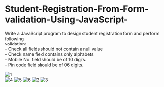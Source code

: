 # Student-Registration-From-Form-validation-Using-JavaScript-
Write a JavaScript program to design student registration form and perform following  
validation:  
            - Check all fields should not contain a null value  
            - Check name field contains only alphabets  
            - Mobile No. field should be of 10 digits.  
            - Pin code field should be of 06 digits. 
            
![1](https://user-images.githubusercontent.com/83410561/119322815-a6d71b80-bc9b-11eb-85c0-737e7c239a3e.jpg)            
![4](https://user-images.githubusercontent.com/83410561/119322804-a3dc2b00-bc9b-11eb-86e9-ceff441544bc.jpg)
![5](https://user-images.githubusercontent.com/83410561/119322810-a5a5ee80-bc9b-11eb-88d9-b368365bde55.jpg)
![6](https://user-images.githubusercontent.com/83410561/119322813-a63e8500-bc9b-11eb-83c3-05cb82c67ec1.jpg)
![2](https://user-images.githubusercontent.com/83410561/119322818-a76fb200-bc9b-11eb-9773-2363a59b54d1.jpg)
![3](https://user-images.githubusercontent.com/83410561/119322819-a8084880-bc9b-11eb-827d-b6a2cb0f1aeb.jpg)

